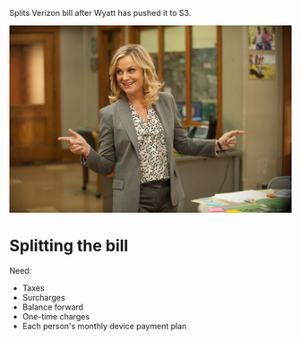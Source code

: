 Splits Verizon bill after Wyatt has pushed it to S3.

![Leslie Knope](img/knope.jpg)

# Splitting the bill

Need:
- Taxes
- Surcharges
- Balance forward
- One-time charges
- Each person's monthly device payment plan